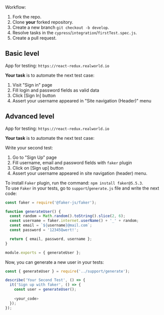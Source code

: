 Workflow:
1. Fork the repo.
1. Clone **your** forked repository.
1. Create a new branch `git checkout -b develop`.
1. Resolve tasks in the `cypress`/`integration`/`firstTest.spec.js`.
1. Create a pull request.

## Basic level 

App for testing: `https://react-redux.realworld.io`

**Your task** is to automate the next test case:

1. Visit "Sign in" page
1. Fill login and password fields as valid data
1. Click [Sign In] button
1. Assert your username appeared in "Site navigation (Header)" menu

## Advanced level

App for testing: `https://react-redux.realworld.io`

**Your task** is to automate the next test case:

Write your second test:
1. Go to "Sign Up" page
1. Fill username, email and password fields with `faker` plugin
1. Click on [Sign up] button
1. Assert your username appeared in site navigation (header) menu.

To install `Faker` plugin, run the command: ```npm install faker@5.5.3```.  
To use `Faker` in your tests, go to `support`/`generate.js` file and write the next code:

```js
const faker = require('@faker-js/faker');

function generateUser() {
  const random = Math.random().toString().slice(2, 6);
  const username = faker.internet.userName() + '_' + random;
  const email = `${username}@mail.com`;
  const password = '12345Qwert!';

  return { email, password, username };
}

module.exports = { generateUser };
```

Now, you can generate a new user in your tests:

```js
const { generateUser } = require('../support/generate');

describe('Your Second Test', () => {
  it('Sign up with faker', () => {
    const user = generateUser();
    
    <your_code>
  });
});
```

